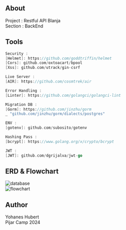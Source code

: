## About
Project : Restful API Blanja <br>
Section : BackEnd <br>

## Tools
```go
Security :
[Helmet]: https://github.com/goddtriffin/helmet 
[Cors]: github.com/oxtoacart/bpool 
[Xss]: github.com/utrack/gin-csrf 

Live Server :
[AIR]: https://github.com/cosmtrek/air 

Error Handling : 
[Linter]: https://github.com/golangci/golangci-lint 

Migration DB : 
[Gorm]: https://github.com/jinzhu/gorm 
_ "github.com/jinzhu/gorm/dialects/postgres" 

ENV : 
[gotenv]: github.com/subosito/gotenv

Hashing Pass : 
[bcrypt]: https://www.golang.org/x/crypto/bcrypt 

JWT :
[JWT]: github.com/dgrijalva/jwt-go
```
## ERD & Flowchart
![database](https://github.com/yohansky/Be-Blanja/assets/69236028/171a80e2-1192-4079-a6a5-7796e4ee0c09) <br>
![flowchart](https://github.com/yohansky/Be-Blanja/assets/69236028/ccbc9989-43a3-4318-b5b5-18b518148543) <br>

## Author
Yohanes Hubert <br>
Pijar Camp 2024
